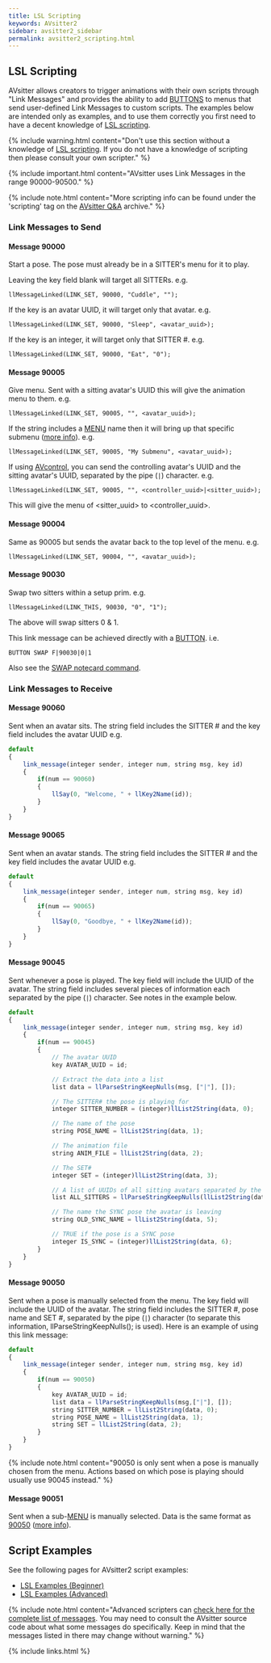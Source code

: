 ```yaml
---
title: LSL Scripting
keywords: AVsitter2
sidebar: avsitter2_sidebar
permalink: avsitter2_scripting.html
---
```


## LSL Scripting

AVsitter allows creators to trigger animations with their own scripts through "Link Messages" and provides the ability to add [BUTTONS](/avsitter2_avpos.html#button) to menus that send user-defined Link Messages to custom scripts. The examples below are intended only as examples, and to use them correctly you first need to have a decent knowledge of [LSL scripting](http://wiki.secondlife.com/wiki/LSL_Portal).

{% include warning.html content="Don't use this section without a knowledge of [LSL scripting](http://wiki.secondlife.com/wiki/LSL_Portal). If you do not have a knowledge of scripting then please consult your own scripter." %}

{% include important.html content="AVsitter uses Link Messages in the range 90000-90500." %}

{% include note.html content="More scripting info can be found under the 'scripting' tag on the [AVsitter Q&A](https://avsitter.com/qa/tag/scripting) archive." %}

### Link Messages to Send

#### Message 90000

Start a pose. The pose must already be in a SITTER's menu for it to play.

Leaving the key field blank will target all SITTERs. e.g.

    llMessageLinked(LINK_SET, 90000, "Cuddle", "");

If the key is an avatar UUID, it will target only that avatar. e.g.

    llMessageLinked(LINK_SET, 90000, "Sleep", <avatar_uuid>);

If the key is an integer, it will target only that SITTER #. e.g.

    llMessageLinked(LINK_SET, 90000, "Eat", "0");

#### Message 90005

Give menu. Sent with a sitting avatar's UUID this will give the animation menu to them. e.g.

    llMessageLinked(LINK_SET, 90005, "", <avatar_uuid>);

If the string includes a [MENU](/avsitter2_avpos.html#menu) name then it will bring up that specific submenu ([more info](https://avsitter.com/qa/761)). e.g.

    llMessageLinked(LINK_SET, 90005, "My Submenu", <avatar_uuid>);

If using [AVcontrol](/avsitter2_control.html), you can send the controlling avatar's UUID and the sitting avatar's UUID, separated by the pipe (`|`) character. e.g.

    llMessageLinked(LINK_SET, 90005, "", <controller_uuid>|<sitter_uuid>);

This will give the menu of &lt;sitter_uuid&gt; to &lt;controller_uuid&gt;.

#### Message 90004

Same as 90005 but sends the avatar back to the top level of the menu. e.g.

    llMessageLinked(LINK_SET, 90004, "", <avatar_uuid>);

#### Message 90030

Swap two sitters within a setup prim. e.g.

    llMessageLinked(LINK_THIS, 90030, "0", "1");

The above will swap sitters 0 & 1.

This link message can be achieved directly with a [BUTTON](/avsitter2_avpos.html#button). i.e.

    BUTTON SWAP F|90030|0|1

Also see the [SWAP notecard command](/avsitter2_avpos.html#swap).

### Link Messages to Receive

#### Message 90060

Sent when an avatar sits. The string field includes the SITTER # and the key field includes the avatar UUID e.g.

```js
default
{
    link_message(integer sender, integer num, string msg, key id)
    {
        if(num == 90060)
        {
            llSay(0, "Welcome, " + llKey2Name(id));
        }
    }
}
```

#### Message 90065

Sent when an avatar stands. The string field includes the SITTER # and the key field includes the avatar UUID e.g.

```js
default
{
    link_message(integer sender, integer num, string msg, key id)
    {
        if(num == 90065)
        {
            llSay(0, "Goodbye, " + llKey2Name(id));
        }
    }
}
```

#### Message 90045

Sent whenever a pose is played. The key field will include the UUID of the avatar. The string field includes several pieces of information each separated by the pipe (`|`) character. See notes in the example below.

```js
default
{
    link_message(integer sender, integer num, string msg, key id)
    {
        if(num == 90045)
        {
            // The avatar UUID
            key AVATAR_UUID = id;

            // Extract the data into a list
            list data = llParseStringKeepNulls(msg, ["|"], []);

            // The SITTER# the pose is playing for
            integer SITTER_NUMBER = (integer)llList2String(data, 0);

            // The name of the pose
            string POSE_NAME = llList2String(data, 1);

            // The animation file
            string ANIM_FILE = llList2String(data, 2);

            // The SET#
            integer SET = (integer)llList2String(data, 3);

            // A list of UUIDs of all sitting avatars separated by the ( @ ) character
            list ALL_SITTERS = llParseStringKeepNulls(llList2String(data, 4), ["@"], []);

            // The name the SYNC pose the avatar is leaving
            string OLD_SYNC_NAME = llList2String(data, 5);

            // TRUE if the pose is a SYNC pose
            integer IS_SYNC = (integer)llList2String(data, 6);
        }
    }
}
```

#### Message 90050

Sent when a pose is manually selected from the menu. The key field will include the UUID of the avatar. The string field includes the SITTER #, pose name and SET #, separated by the pipe (`|`) character (to separate this information, llParseStringKeepNulls(); is used). Here is an example of using this link message:

```js
default
{
    link_message(integer sender, integer num, string msg, key id)
    {
        if(num == 90050)
        {
            key AVATAR_UUID = id;
            list data = llParseStringKeepNulls(msg,["|"], []);
            string SITTER_NUMBER = llList2String(data, 0);
            string POSE_NAME = llList2String(data, 1);
            string SET = llList2String(data, 2);
        }
    }
}
```
{% include note.html content="90050 is only sent when a pose is manually chosen from the menu. Actions based on which pose is playing should usually use 90045 instead." %}

#### Message 90051

Sent when a sub-[MENU](/avsitter2_avpos.html#menu) is manually selected. Data is the same format as [90050](/avsitter2_scripting.html#message-90050) ([more info](https://avsitter.com/qa/760/)).

## Script Examples

See the following pages for AVsitter2 script examples:

- [LSL Examples (Beginner)](avsitter2_lsl_examples_beginner.html) 
- [LSL Examples (Advanced)](avsitter2_lsl_examples_advanced.html)

{% include note.html content="Advanced scripters can [check here for the complete list of messages](https://github.com/AVsitter/AVsitter/blob/2.2-03.01/AVsitter2/avsitter2_link_message_reference.md). You may need to consult the AVsitter source code about what some messages do specifically. Keep in mind that the messages listed in there may change without warning." %}

{% include links.html %}
